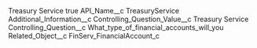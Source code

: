 <?xml version="1.0" encoding="UTF-8"?>
<CustomMetadata xmlns="http://soap.sforce.com/2006/04/metadata" xmlns:xsi="http://www.w3.org/2001/XMLSchema-instance" xmlns:xsd="http://www.w3.org/2001/XMLSchema">
    <label>Treasury Service</label>
    <protected>true</protected>
    <values>
        <field>API_Name__c</field>
        <value xsi:type="xsd:string">TreasuryService</value>
    </values>
    <values>
        <field>Additional_Information__c</field>
        <value xsi:nil="true"/>
    </values>
    <values>
        <field>Controlling_Question_Value__c</field>
        <value xsi:type="xsd:string">Treasury Service</value>
    </values>
    <values>
        <field>Controlling_Question__c</field>
        <value xsi:type="xsd:string">What_type_of_financial_accounts_will_you</value>
    </values>
    <values>
        <field>Related_Object__c</field>
        <value xsi:type="xsd:string">FinServ_FinancialAccount_c</value>
    </values>
</CustomMetadata>
